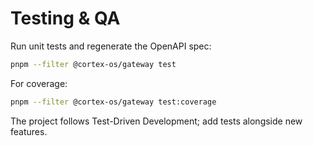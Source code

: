 # Testing & QA

Run unit tests and regenerate the OpenAPI spec:
```bash
pnpm --filter @cortex-os/gateway test
```

For coverage:
```bash
pnpm --filter @cortex-os/gateway test:coverage
```

The project follows Test-Driven Development; add tests alongside new features.
